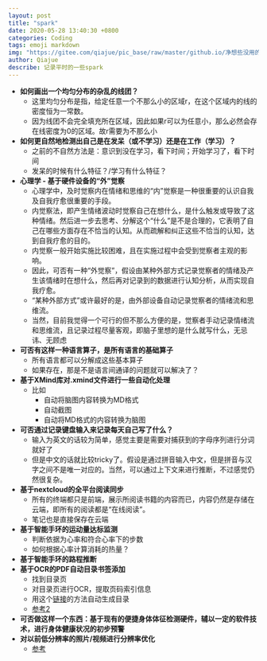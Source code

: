 ```yaml
---
layout: post
title: "spark"
date: 2020-05-28 13:40:30 +0800
categories: Coding
tags: emoji markdown
img: "https://gitee.com/qiajue/pic_base/raw/master/github.io/净想些没用的.jpg"
author: Qiajue
describe: 记录平时的一些spark
---
```




- **如何画出一个均匀分布的杂乱的线团？**
  - 这里均匀分布是指，给定任意一个不那么小的区域r，在这个区域内的线的密度恒为一常数。
  - 因为线团不会完全填充所在区域，因此如果r可以为任意小，那么必然会存在线密度为0的区域。故r需要为不那么小
- **如何更自然地检测出自己是在发呆（或不学习）还是在工作（学习）？**
  - 之前的不自然方法是：意识到没在学习，看下时间；开始学习了，看下时间
  - 发呆的时候有什么特征？/学习有什么特征？
- **心理学 - 基于硬件设备的“外”觉察**
  - 心理学中，及时觉察内在情绪和思维的“内”觉察是一种很重要的认识自我及自我疗愈很重要的手段。
  - 内觉察法，即产生情绪波动时觉察自己在想什么，是什么触发或导致了这种情绪。然后进一步去思考、分解这个“什么”是不是合理的，它表明了自己在哪些方面存在不恰当的认知。从而疏解和纠正这些不恰当的认知，达到自我疗愈的目的。
  - 内觉察一般开始实施比较困难，且在实施过程中会受到觉察者主观的影响。
  - 因此，可否有一种“外觉察”，假设由某种外部方式记录觉察者的情绪及产生该情绪时在想什么，然后再对记录到的数据进行认知分析，从而实现自我疗愈。
  - “某种外部方式”或许最好的是，由外部设备自动记录觉察者的情绪流和思维流。
  - 当然，目前我觉得一个可行的但不那么方便的是，觉察者手动记录情绪流和思维流，且记录过程尽量客观，即脑子里想的是什么就写什么，无忌讳、无顾虑
- **可否有这样一种语言算子，是所有语言的基础算子**
  - 所有语言都可以分解成这些基本算子
  - 如果存在，那是不是语言间通译的问题就可以解决了？
- **基于XMind库对.xmind文件进行一些自动化处理**
  - 比如
    - 自动将脑图内容转换为MD格式
    - 自动截图
    - 自动将MD格式的内容转换为脑图
- **可否通过记录键盘输入来记录每天自己写了什么？**
  - 输入为英文的话较为简单，感觉主要是需要对捕获到的字母序列进行分词就好了
  - 但是中文的话就比较tricky了。假设是通过拼音输入中文，但是拼音与汉字之间不是唯一对应的。当然，可以通过上下文来进行推断，不过感觉仍然很复杂。
- **基于nextcloud的全平台阅读同步**
  - 所有的终端都只是前端，展示所阅读书籍的内容而已，内容仍然是存储在云端，即所有的阅读都是“在线阅读”。
  - 笔记也是直接保存在云端
- **基于智能手环的运动量达标监测**
  - 判断依据为心率和符合心率下的步数
  - 如何根据心率计算消耗的热量？
- **基于智能手环的路程推断**
- **基于OCR的PDF自动目录书签添加**
  - 找到目录页
  - 对目录页进行OCR，提取页码索引信息
  - 用这个[链接](https://blog.csdn.net/weixin_39469127/article/details/86658604)的方法自动生成目录
  - [参考2](https://blog.csdn.net/zhao_cq/article/details/105729476?utm_medium=distribute.pc_relevant.none-task-blog-BlogCommendFromMachineLearnPai2-1.channel_param&depth_1-utm_source=distribute.pc_relevant.none-task-blog-BlogCommendFromMachineLearnPai2-1.channe)
- **可否做这样一个东西：基于现有的便捷身体体征检测硬件，辅以一定的软件技术，进行身体健康状况的初步预警**
- **对以前低分辨率的照片/视频进行分辨率优化**
  - [参考](https://mp.weixin.qq.com/s/BtA5PrKNYMPKWufE8MCAbA)

